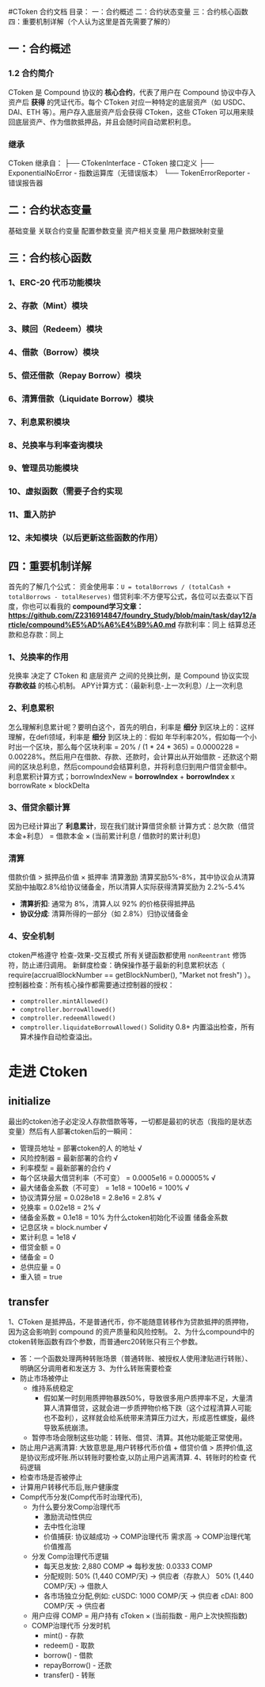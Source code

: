 #CToken 合约文档
目录：
一：合约概述
二：合约状态变量
三：合约核心函数
四：重要机制详解（个人认为这里是首先需要了解的）

## 一：合约概述

### 1.2 合约简介
CToken 是 Compound 协议的 **核心合约**，代表了用户在 Compound 协议中存入资产后 **获得** 的凭证代币。每个 CToken 对应一种特定的底层资产（如 USDC、DAI、ETH 等）。用户存入底层资产后会获得 CToken，这些 CToken 可以用来赎回底层资产、作为借款抵押品，并且会随时间自动累积利息。

### 继承
CToken 继承自：
├── CTokenInterface - CToken 接口定义
├── ExponentialNoError - 指数运算库（无错误版本）
└── TokenErrorReporter - 错误报告器

## 二：合约状态变量
基础变量
关联合约变量
配置参数变量
资产相关变量
用户数据映射变量

## 三：合约核心函数

### 1、ERC-20 代币功能模块
### 2、存款（Mint）模块
### 3、赎回（Redeem）模块
### 4、借款（Borrow）模块
### 5、偿还借款（Repay Borrow）模块
### 6、清算借款（Liquidate Borrow）模块
### 7、利息累积模块
### 8、兑换率与利率查询模块
### 9、管理员功能模块
### 10、虚拟函数（需要子合约实现
### 11、重入防护
### 12、未知模块（以后更新这些函数的作用）

## 四：重要机制详解
首先的了解几个公式：
资金使用率：`U = totalBorrows / (totalCash + totalBorrows - totalReserves)`
借贷利率:不方便写公式，各位可以去查以下百度，你也可以看我的 **compound学习文章：https://github.com/Z2316914847/foundry_Study/blob/main/task/day12/article/compound%E5%AD%A6%E4%B9%A0.md**
存款利率：同上
结算总还款和总存款：同上

### 1、兑换率的作用
兑换率 决定了 CToken 和 底层资产 之间的兑换比例，是 Compound 协议实现 **存款收益** 的核心机制。
APY计算方式：（最新利息-上一次利息）/上一次利息

### 2、利息累积
怎么理解利息累计呢？要明白这个，首先的明白，利率是 **细分** 到区块上的：这样理解，在defi领域，利率是 **细分** 到区块上的：假如 年华利率20%，假如每一个小时出一个区块，那么每个区块利率 = 20% / (1 * 24 * 365) = 0.0000228 = 0.00228%。然后用户在借款、存款、还款时，会计算出从开始借款 - 还款这个期间的区块总利息，然后compound会结算利息，并将利息归到用户借贷金额中。
利息累积计算方式；borrowIndexNew = **borrowIndex** + **borrowIndex** x borrowRate × blockDelta

### 3、借贷余额计算
因为已经计算出了 **利息累计**，现在我们就计算借贷余额
计算方式：总欠款（借贷本金+利息） =  借款本金 × (当前累计利息 / 借款时的累计利息)

### 清算
借款价值 > 抵押品价值 × 抵押率
清算激励
  清算奖励5%-8%，其中协议会从清算奖励中抽取2.8%给协议储备金，所以清算人实际获得清算奖励为 2.2%-5.4%
- **清算折扣**: 通常为 8%，清算人以 92% 的价格获得抵押品
- **协议分成**: 清算所得的一部分（如 2.8%）归协议储备金

### 4、安全机制
ctoken严格遵守 检查-效果-交互模式
所有关键函数都使用 `nonReentrant` 修饰符，防止递归调用。
新鲜度检查：确保操作基于最新的利息累积状态（ require(accrualBlockNumber == getBlockNumber(), "Market not fresh") ）。
控制器检查：所有核心操作都需要通过控制器的授权：
  - `comptroller.mintAllowed()`
  - `comptroller.borrowAllowed()`
  - `comptroller.redeemAllowed()`
  - `comptroller.liquidateBorrowAllowed()`
Solidity 0.8+ 内置溢出检查，所有算术操作自动检查溢出。


# 走进 Ctoken
## initialize
最出的ctoken池子必定没人存款借款等等，一切都是最初的状态（我指的是状态变量）然后有人部署ctoken后的一瞬间：
- 管理员地址 = 部署ctoken的人 的地址    √
- 风险控制器 = 最新部署的合约           √
- 利率模型 = 最新部署的合约             √
- 每个区块最大借贷利率（不可变） = 0.0005e16 = 0.00005%       √
- 最大储备金系数（不可变） = 1e18 = 100e16 = 100%             √
- 协议清算分层 = 0.028e18 = 2.8e16 = 2.8%                    √
- 兑换率 = 0.02e18 = 2%           √
- 储备金系数 = 0.1e18 = 10%       为什么ctoken初始化不设置 储备金系数
- 记息区块 = block.number         √
- 累计利息 = 1e18                 √
- 借贷金额 = 0
- 储备金   = 0
- 总供应量 = 0
- 重入锁   = true

## transfer
1、CToken 是抵押品，不是普通代币，你不能随意转移作为贷款抵押的质押物，因为这会影响到 compound 的资产质量和风险控制。
2、为什么compound中的ctoken转账函数有四个参数，而普通erc20转账只有三个参数。
- 答：一个函数处理两种转账场景（普通转账、被授权人使用津贴进行转账）、明确区分调用者和发送方
3、为什么转账需要检查
- 防止市场被停止
  - 维持系统稳定
    - 假如某一时刻用质押物暴跌50%，导致很多用户质押率不足，大量清算人清算借贷，这就会进一步质押物价格下跌（这个过程清算人可能也不盈利），这样就会给系统带来清算压力过大，形成恶性螺旋，最终导致系统崩溃。
  - 暂停市场会限制这些功能：转账、借贷、清算。其他功能能正常使用。
- 防止用户逃离清算: 大致意思是,用户转移代币价值 + 借贷价值 > 质押价值,这是协议形成坏账.所以转账时要检查,以防止用户逃离清算.
4、转账时的检查 代码逻辑
- 检查市场是否被停止
- 计算用户转移代币后,账户健康度
- Comp代币分发(Comp代币时治理代币), 
  - 为什么要分发Comp治理代币
    - 激励流动性供应
    - 去中性化治理
    - 价值捕获: 协议越成功 -> COMP治理代币 需求高 -> COMP治理代笔 价值推高
  - 分发 Comp治理代币逻辑
    - 每天总发放: 2,880 COMP => 每秒发放: 0.0333 COMP
    - 分配规则: 
    50% (1,440 COMP/天) → 供应者（存款人）
    50% (1,440 COMP/天) → 借款人
    - 各市场独立分配,例如: 
    cUSDC: 1000 COMP/天 → 供应者
    cDAI:  800 COMP/天  → 供应者
  - 用户应得 COMP = 用户持有 cToken × (当前指数 - 用户上次快照指数)
  - COMP治理代币 分发时机
    - mint()        - 存款
    - redeem()      - 取款
    - borrow()      - 借款
    - repayBorrow() - 还款
    - transfer()    - 转账



